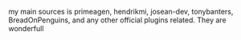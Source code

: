 my main sources is primeagen, hendrikmi, josean-dev, tonybanters, BreadOnPenguins, and any other official plugins related. They are wonderfull
